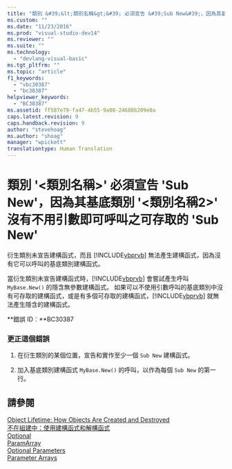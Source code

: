 ```yaml
---
title: "類別 &#39;&lt;類別名稱&gt;&#39; 必須宣告 &#39;Sub New&#39;，因為其基底類別 &#39;&lt;類別名稱2&gt;&#39; 沒有不用引數即可呼叫之可存取的 &#39;Sub New&#39; | Microsoft Docs"
ms.custom: ""
ms.date: "11/23/2016"
ms.prod: "visual-studio-dev14"
ms.reviewer: ""
ms.suite: ""
ms.technology: 
  - "devlang-visual-basic"
ms.tgt_pltfrm: ""
ms.topic: "article"
f1_keywords: 
  - "vbc30387"
  - "bc30387"
helpviewer_keywords: 
  - "BC30387"
ms.assetid: ff587e79-fa47-4b55-9a08-24688b209e0a
caps.latest.revision: 9
caps.handback.revision: 9
author: "stevehoag"
ms.author: "shoag"
manager: "wpickett"
translationtype: Human Translation
---
```

# 類別 &#39;&lt;類別名稱&gt;&#39; 必須宣告 &#39;Sub New&#39;，因為其基底類別 &#39;&lt;類別名稱2&gt;&#39; 沒有不用引數即可呼叫之可存取的 &#39;Sub New&#39;
衍生類別未宣告建構函式，而且 [!INCLUDE[vbprvb](../../csharp/programming-guide/concepts/linq/includes/vbprvb_md.md)] 無法產生建構函式，因為沒有它可以呼叫的基底類別建構函式。  
  
 當衍生類別未宣告建構函式時，[!INCLUDE[vbprvb](../../csharp/programming-guide/concepts/linq/includes/vbprvb_md.md)] 會嘗試產生呼叫 `MyBase.New()` 的隱含無參數建構函式。 如果可以不使用引數呼叫的基底類別中沒有可存取的建構函式，或是有多個可存取的建構函式，[!INCLUDE[vbprvb](../../csharp/programming-guide/concepts/linq/includes/vbprvb_md.md)] 就無法產生隱含的建構函式。  
  
 **錯誤 ID︰**BC30387  
  
### 更正這個錯誤  
  
1.  在衍生類別的某個位置，宣告和實作至少一個 `Sub New` 建構函式。  
  
2.  加入基底類別建構函式 `MyBase.New()` 的呼叫，以作為每個 `Sub New` 的第一行。  
  
## 請參閱  
 [Object Lifetime: How Objects Are Created and Destroyed](../../visual-basic/programming-guide/language-features/objects-and-classes/object-lifetime-how-objects-are-created-and-destroyed.md)   
 [不在組建中：使用建構函式和解構函式](http://msdn.microsoft.com/zh-tw/548eebe1-86c4-4377-b2f5-447cb8be3d90)   
 [Optional](../../visual-basic/language-reference/modifiers/optional.md)   
 [ParamArray](../../visual-basic/language-reference/modifiers/paramarray.md)   
 [Optional Parameters](../../visual-basic/programming-guide/language-features/procedures/optional-parameters.md)   
 [Parameter Arrays](../../visual-basic/programming-guide/language-features/procedures/parameter-arrays.md)